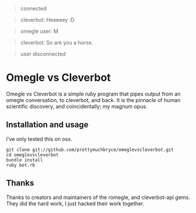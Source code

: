> connected

> cleverbot: Heeeeey :D

> omegle user: M

> cleverbot: So are you a horse.

> user disconnected

Omegle vs Cleverbot
=========

Omegle vs Cleverbot is a simple ruby program that pipes output from an omegle conversation, to cleverbot, and back. It is the pinnacle of human scientific discovery, and coincidentally; my magnum opus.


Installation and usage
------------
I've only tested this on osx.

    git clone git://github.com/prettymuchbryce/omeglevscleverbot.git
    cd omeglevscleverbot
    bundle install
    ruby bot.rb
    
Thanks
------
Thanks to creators and maintainers of the romegle, and cleverbot-api gems. They did the hard work, I just hacked their work together.
